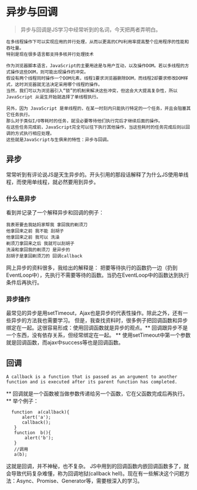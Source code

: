 # 异步与回调

> 异步与回调是JS学习中经常听到的名词，今天把两者弄明白。

	在多线程操作下可以实现应用的并行处理，从而以更高的CPU利用率提高整个应用程序的性能和吞吐量。
	特别是现在很多语言都支持多核并行处理技术

	作为浏览器脚本语言，JavaScript的主要用途是与用户互动，以及操作DOM。若以多线程的方式操作这些DOM，则可能出现操作的冲突。
	假设有两个线程同时操作一个DOM元素，线程1要求浏览器删除DOM，而线程2却要求修改DOM样式，这时浏览器就无法决定采用哪个线程的操作。
	当然，我们可以为浏览器引入“锁”的机制来解决这些冲突，但这会大大提高复杂性，所以 JavaScript 从诞生开始就选择了单线程执行。

	另外，因为 JavaScript 是单线程的，在某一时刻内只能执行特定的一个任务，并且会阻塞其它任务执行。
	那么对于类似I/O等耗时的任务，就没必要等待他们执行完后才继续后面的操作。
	在这些任务完成前，JavaScript完全可以往下执行其他操作，当这些耗时的任务完成后则以回调的方式执行相应处理。
	这些就是JavaScript与生俱来的特性：异步与回调。

## 异步
常常听到有评论说JS是天生异步的。开头引用的那段话解释了为什么JS使用单线程，而使用单线程，就必然要用到异步。

### 什么是异步
看到并记录了一个解释异步和回调的例子：

	我表哥要去我姑妈家帮我 拿回我的剃须刀
	他拿回来之前 我不能 刮胡子
	他拿回来之前 我可以 洗澡
	剃须刀拿回来之后 我就可以刮胡子
	洗澡和拿回我的剃须刀 是异步的
	刮胡子是拿回剃须刀的 回调callback

网上异步的资料很多，我给出的解释是：
把要等待执行的函数扔一边（扔到EventLoop中），先执行不需要等待的函数。当扔在EventLoop中的函数达到执行条件后再执行。

### 异步操作
最常见的异步是用setTimeout，Ajax也是异步的代表性操作。除此之外，还有一些异步的方法我也需要学习。
但是，我查找资料时，很多例子把回调函数和异步绑定在一起。这很容易形成：使用回调函数就是异步的观点。** 回调跟异步不是一个东西，没有依存关系，但经常绑定在一起。 **
使用setTimeout中第一个参数就是回调函数，而ajax中success等也是回调函数。

## 回调
	A callback is a function that is passed as an argument to another function and is executed after its parent function has completed.

** 回调就是一个函数被当做参数传递给另一个函数，它在父函数完成后再执行。 **
举个例子：
```
  function  a(callback){
      alert('a');
      callback();
   }
   function  b(){
       alert('b');
   }
   //调用
   a(b);
```
这就是回调，并不神秘，也不复杂。
JS中用到的回调函数内嵌回调函数多了，就会导致代码复杂难懂，称为回调地狱(callback hell)。现在有一些解决这个问题方法：Async、Promise、Generator等，需要根深入的学习。